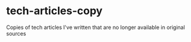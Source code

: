 # tech-articles-copy
Copies of tech articles I've written that are no longer available in original sources
